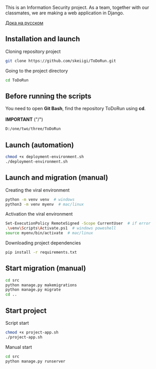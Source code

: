 This is an Information Security project. As a team, together with our classmates, we are making a web application in Django.

[Дока на русском](./docs/README.ru.md)

## Installation and launch

Cloning repository project

```bash
git clone https://github.com/skeiigi/ToDoRun.git
```

Going to the project directory

```bash
cd ToDoRun
```

## Before running the scripts

You need to open  **Git Bash**, find the repository ToDoRun using **cd**.
<br><br>**IMPORTANT** ("/")<br>
```bash
D:/one/two/three/ToDoRun
```


## Launch (automation)

```bash
chmod +x deployment-environment.sh
./deployment-environment.sh
```

## Launch and migration (manual)

Creating the viral environment

```bash
python -m venv venv  # windows
python3 -m venv myenv  # mac/linux
```

Activation the viral environment

```bash
Set-ExecutionPolicy RemoteSigned -Scope CurrentUser  # if error
.\venv\Scripts\Activate.ps1  # windows poweshell
source myenv/bin/activate  # mac/linux
```

Downloading project dependencies

```bash
pip install -r requirements.txt
```

## Start migration (manual)

```bash
cd src
python manage.py makemigrations
python manage.py migrate
cd ..
```

## Start project

Script start

```bash
chmod +x project-app.sh
./project-app.sh
```

Manual start

```bash
cd src
python manage.py runserver
```
